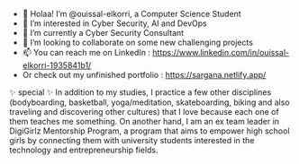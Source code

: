 - 👋 Holaa! I’m @ouissal-elkorri, a Computer Science Student
- 👀 I’m interested in Cyber Security, AI and DevOps
- 🌱 I’m currently a Cyber Security Consultant
- 💞️ I’m looking to collaborate on some new challenging projects 
- 📫 You can reach me on LinkedIn : https://www.linkedin.com/in/ouissal-elkorri-1935841b1/
- Or check out my unfinished portfolio : https://sargana.netlify.app/


 ✨ special ✨ 
 In addition to my studies, I practice a few other disciplines (bodyboarding, basketball, yoga/meditation, skateboarding, biking and
 also traveling and discovering other cultures) that I love because each one of them teaches me something. 
 On another hand, I am an ex team leader in DigiGirlz Mentorship Program, a program that aims to empower high school girls 
 by connecting them with university students interested in the technology and entrepreneurship fields.
